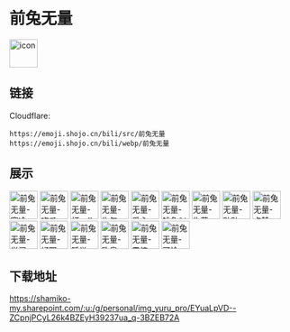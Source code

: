 # 前兔无量
<img src="https://emoji.shojo.cn/bili/src/前兔无量/icon.png" width="50" height="50" alt="icon">

## 链接
Cloudflare:
```
https://emoji.shojo.cn/bili/src/前兔无量
https://emoji.shojo.cn/bili/webp/前兔无量
```
## 展示
<img src="https://emoji.shojo.cn/bili/src/前兔无量/前兔无量-寒冷.png" width="50" height="50" alt="前兔无量-寒冷">
<img src="https://emoji.shojo.cn/bili/src/前兔无量/前兔无量-吃瓜.png" width="50" height="50" alt="前兔无量-吃瓜">
<img src="https://emoji.shojo.cn/bili/src/前兔无量/前兔无量-打call.png" width="50" height="50" alt="前兔无量-打call">
<img src="https://emoji.shojo.cn/bili/src/前兔无量/前兔无量-生气.png" width="50" height="50" alt="前兔无量-生气">
<img src="https://emoji.shojo.cn/bili/src/前兔无量/前兔无量-爱心.png" width="50" height="50" alt="前兔无量-爱心">
<img src="https://emoji.shojo.cn/bili/src/前兔无量/前兔无量-钱兔似锦.png" width="50" height="50" alt="前兔无量-钱兔似锦">
<img src="https://emoji.shojo.cn/bili/src/前兔无量/前兔无量-生草.png" width="50" height="50" alt="前兔无量-生草">
<img src="https://emoji.shojo.cn/bili/src/前兔无量/前兔无量-贴贴.png" width="50" height="50" alt="前兔无量-贴贴">
<img src="https://emoji.shojo.cn/bili/src/前兔无量/前兔无量-点赞.png" width="50" height="50" alt="前兔无量-点赞">
<img src="https://emoji.shojo.cn/bili/src/前兔无量/前兔无量-学习.png" width="50" height="50" alt="前兔无量-学习">
<img src="https://emoji.shojo.cn/bili/src/前兔无量/前兔无量-好耶.png" width="50" height="50" alt="前兔无量-好耶">
<img src="https://emoji.shojo.cn/bili/src/前兔无量/前兔无量-睡觉.png" width="50" height="50" alt="前兔无量-睡觉">
<img src="https://emoji.shojo.cn/bili/src/前兔无量/前兔无量-欧皇.png" width="50" height="50" alt="前兔无量-欧皇">
<img src="https://emoji.shojo.cn/bili/src/前兔无量/前兔无量-震惊.png" width="50" height="50" alt="前兔无量-震惊">
<img src="https://emoji.shojo.cn/bili/src/前兔无量/前兔无量-可怜.png" width="50" height="50" alt="前兔无量-可怜">

## 下载地址

https://shamiko-my.sharepoint.com/:u:/g/personal/img_yuru_pro/EYuaLpVD--ZCpnjPCyL26k4BZEyH39237ua_q-3BZEB72A